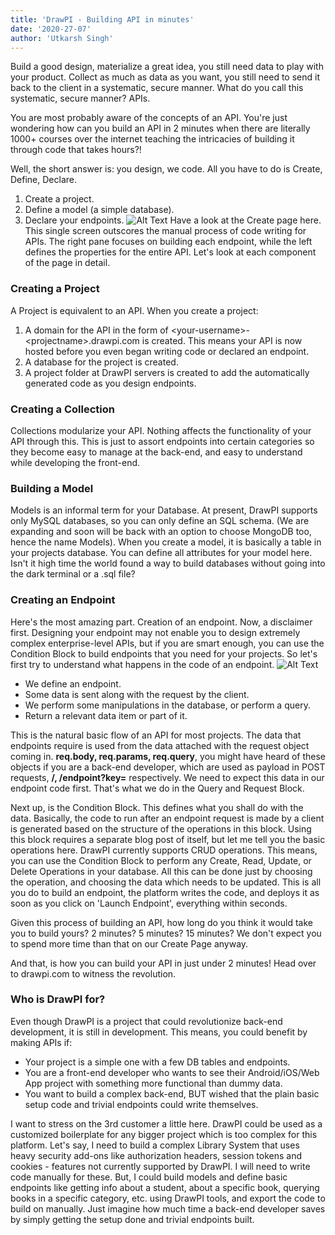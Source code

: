 ```yaml
---
title: 'DrawPI - Building API in minutes'
date: '2020-27-07'
author: 'Utkarsh Singh'
---
```


Build a good design, materialize a great idea, you still need data to play with your product.
Collect as much as data as you want, you still need to send it back to the client in a systematic, secure manner.
What do you call this systematic, secure manner? APIs.

You are most probably aware of the concepts of an API. You're just wondering how can you build an API in 2 minutes when there are literally 1000+ courses over the internet teaching the intricacies of building it through code that takes hours?!

Well, the short answer is: you design, we code. All you have to do is Create, Define, Declare.

1. Create a project.
2. Define a model (a simple database).
3. Declare your endpoints.
![Alt Text](https://dev-to-uploads.s3.amazonaws.com/i/53qtlbz4ydhaiadi47jm.png)
Have a look at the Create page here. This single screen outscores the manual process of code writing for APIs.  The right pane focuses on building each endpoint, while the left defines the properties for the entire API. Let's look at each component of the page in detail.

### Creating a Project
A Project is equivalent to an API. When you create a project:

1. A domain for the API in the form of \<your-username\>-\<projectname\>.drawpi.com is created. This means your API is now hosted before you even began writing code or declared an endpoint.
2. A database for the project is created.
3. A project folder at DrawPI servers is created to add the automatically generated code as you design endpoints.

### Creating a Collection
Collections modularize your API. Nothing affects the functionality of your API through this. This is just to assort endpoints into certain categories so they become easy to manage at the back-end, and easy to understand while developing the front-end.

### Building a Model
Models is an informal term for your Database. At present, DrawPI supports only MySQL databases, so you can only define an SQL schema. (We are expanding and soon will be back with an option to choose MongoDB too, hence the name Models).
When you create a model, it is basically a table in your projects database. You can define all attributes for your model here.
Isn't it high time the world found a way to build databases without going into the dark terminal or a .sql file?

### Creating an Endpoint
Here's the most amazing part. Creation of an endpoint. Now, a disclaimer first. Designing your endpoint may not enable you to design extremely complex enterprise-level APIs, but if you are smart enough, you can use the Condition Block to build endpoints that you need for your projects.
So let's first try to understand what happens in the code of an endpoint.
![Alt Text](https://dev-to-uploads.s3.amazonaws.com/i/4ygdfbz2zm4mfpav2d6n.png)

- We define an endpoint.
- Some data is sent along with the request by the client.
- We perform some manipulations in the database, or perform a query.
- Return a relevant data item or part of it.

This is the natural basic flow of an API for most projects.
The data that endpoints require is used from the data attached with the request object coming in. __req.body, req.params, req.query__, you might have heard of these objects if you are a back-end developer, which are used as payload in POST requests, __/<data-here>, /endpoint?key=<data-here>__ respectively.
We need to expect this data in our endpoint code first. That's what we do in the Query and Request Block.

Next up, is the Condition Block. This defines what you shall do with the data. Basically, the code to run after an endpoint request is made by a client is generated based on the structure of the operations in this block. Using this block requires a separate blog post of itself, but let me tell you the basic operations here.
DrawPI currently supports CRUD operations. This means, you can use the Condition Block to perform any Create, Read, Update, or Delete Operations in your database.
All this can be done just by choosing the operation, and choosing the data which needs to be updated.
This is all you do to build an endpoint, the platform writes the code, and deploys it as soon as you click on 'Launch Endpoint', everything within seconds.

Given this process of building an API, how long do you think it would take you to build yours?
2 minutes? 5 minutes? 15 minutes? We don't expect you to spend more time than that on our Create Page anyway.

And that, is how you can build your API in just under 2 minutes!
Head over to drawpi.com to witness the revolution.

### Who is DrawPI for?
Even though DrawPI is a project that could revolutionize back-end development, it is still in development. This means, you could benefit by making APIs if:
- Your project is a simple one with a few DB tables and endpoints.
- You are a front-end developer who wants to see their Android/iOS/Web App project with something more functional than dummy data.
- You want to build a complex back-end, BUT wished that the plain basic setup code and trivial endpoints could write themselves.

I want to stress on the 3rd customer a little here. DrawPI could be used as a customized boilerplate for any bigger project which is too complex for this platform.
Let's say, I need to build a complex Library System that uses heavy security add-ons like authorization headers, session tokens and cookies - features not currently supported by DrawPI. I will need to write code manually for these.
But, I could build models and define basic endpoints like getting info about a student, about a specific book, querying books in a specific category, etc. using DrawPI tools, and export the code to build on manually. Just imagine how much time a back-end developer saves by simply getting the setup done and trivial endpoints built.

